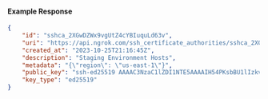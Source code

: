 <!-- Code generated for API Clients. DO NOT EDIT. -->

#### Example Response

```json
{
	"id": "sshca_2XGwDZWx9vgUtZ4cYBIuquLd63v",
	"uri": "https://api.ngrok.com/ssh_certificate_authorities/sshca_2XGwDZWx9vgUtZ4cYBIuquLd63v",
	"created_at": "2023-10-25T21:16:45Z",
	"description": "Staging Environment Hosts",
	"metadata": "{\"region\": \"us-east-1\"}",
	"public_key": "ssh-ed25519 AAAAC3NzaC1lZDI1NTE5AAAAIH54PKsbBU1lIzkv1OZoch1Q5nEwY1AYhgQ/DXdTG/hH",
	"key_type": "ed25519"
}
```
